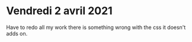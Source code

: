 # Vendredi 2 avril 2021

Have to redo all my work there is something wrong with the css
it doesn't adds on. 

